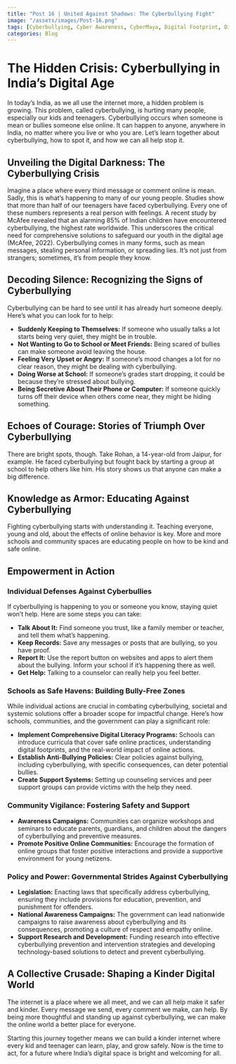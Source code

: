 ```yaml
---
title: "Post 16 | United Against Shadows: The Cyberbullying Fight"
image: "/assets/images/Post-16.png"
tags: [Cyberbullying, Cyber Awareness, CyberMaya, Digital Footprint, Digital Privacy, Internet Kindness, Online Safety, OnlineHarassment, Digital India, Mental Health, Mental Wellness]
categories: Blog
---
```

# The Hidden Crisis: Cyberbullying in India’s Digital Age

In today’s India, as we all use the internet more, a hidden problem is growing. This problem, called cyberbullying, is hurting many people, especially our kids and teenagers. Cyberbullying occurs when someone is mean or bullies someone else online. It can happen to anyone, anywhere in India, no matter where you live or who you are. Let’s learn together about cyberbullying, how to spot it, and how we can all help stop it.

## Unveiling the Digital Darkness: The Cyberbullying Crisis

Imagine a place where every third message or comment online is mean. Sadly, this is what’s happening to many of our young people. Studies show that more than half of our teenagers have faced cyberbullying. Every one of these numbers represents a real person with feelings. A recent study by McAfee revealed that an alarming 85% of Indian children have encountered cyberbullying, the highest rate worldwide. This underscores the critical need for comprehensive solutions to safeguard our youth in the digital age (McAfee, 2022). Cyberbullying comes in many forms, such as mean messages, stealing personal information, or spreading lies. It’s not just from strangers; sometimes, it’s from people they know.

## Decoding Silence: Recognizing the Signs of Cyberbullying

Cyberbullying can be hard to see until it has already hurt someone deeply. Here’s what you can look for to help:

- **Suddenly Keeping to Themselves:** If someone who usually talks a lot starts being very quiet, they might be in trouble.
- **Not Wanting to Go to School or Meet Friends:** Being scared of bullies can make someone avoid leaving the house.
- **Feeling Very Upset or Angry:** If someone’s mood changes a lot for no clear reason, they might be dealing with cyberbullying.
- **Doing Worse at School:** If someone’s grades start dropping, it could be because they’re stressed about bullying.
- **Being Secretive About Their Phone or Computer:** If someone quickly turns off their device when others come near, they might be hiding something.

## Echoes of Courage: Stories of Triumph Over Cyberbullying

There are bright spots, though. Take Rohan, a 14-year-old from Jaipur, for example. He faced cyberbullying but fought back by starting a group at school to help others like him. His story shows us that anyone can make a big difference.

## Knowledge as Armor: Educating Against Cyberbullying

Fighting cyberbullying starts with understanding it. Teaching everyone, young and old, about the effects of online behavior is key. More and more schools and community spaces are educating people on how to be kind and safe online.

## Empowerment in Action

### Individual Defenses Against Cyberbullies

If cyberbullying is happening to you or someone you know, staying quiet won’t help. Here are some steps you can take:

- **Talk About It:** Find someone you trust, like a family member or teacher, and tell them what’s happening.
- **Keep Records:** Save any messages or posts that are bullying, so you have proof.
- **Report It:** Use the report button on websites and apps to alert them about the bullying. Inform your school if it’s happening there as well.
- **Get Help:** Talking to a counselor can really help you feel better.

### Schools as Safe Havens: Building Bully-Free Zones

While individual actions are crucial in combating cyberbullying, societal and systemic solutions offer a broader scope for impactful change. Here’s how schools, communities, and the government can play a significant role:

- **Implement Comprehensive Digital Literacy Programs:** Schools can introduce curricula that cover safe online practices, understanding digital footprints, and the real-world impact of online actions.
- **Establish Anti-Bullying Policies:** Clear policies against bullying, including cyberbullying, with specific consequences, can deter potential bullies.
- **Create Support Systems:** Setting up counseling services and peer support groups can provide victims with the help they need.

### Community Vigilance: Fostering Safety and Support

- **Awareness Campaigns:** Communities can organize workshops and seminars to educate parents, guardians, and children about the dangers of cyberbullying and preventive measures.
- **Promote Positive Online Communities:** Encourage the formation of online groups that foster positive interactions and provide a supportive environment for young netizens.

### Policy and Power: Governmental Strides Against Cyberbullying

- **Legislation:** Enacting laws that specifically address cyberbullying, ensuring they include provisions for education, prevention, and punishment for offenders.
- **National Awareness Campaigns:** The government can lead nationwide campaigns to raise awareness about cyberbullying and its consequences, promoting a culture of respect and empathy online.
- **Support Research and Development:** Funding research into effective cyberbullying prevention and intervention strategies and developing technology-based solutions to detect and prevent cyberbullying.

## A Collective Crusade: Shaping a Kinder Digital World

The internet is a place where we all meet, and we can all help make it safer and kinder. Every message we send, every comment we make, can help. By being more thoughtful and standing up against cyberbullying, we can make the online world a better place for everyone.

Starting this journey together means we can build a kinder internet where every kid and teenager can learn, play, and grow safely. Now is the time to act, for a future where India’s digital space is bright and welcoming for all.
